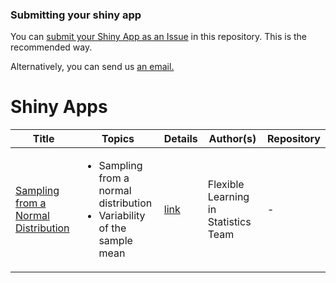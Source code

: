### Submitting your shiny app

You can [submit your Shiny App as an Issue](https://github.com/UBC-STAT/shiny-apps/issues/new/choose) in this repository. This is the recommended way.

Alternatively, you can send us <a href="mailto:asda@mail.com?subject=Shiny%20App%20Submission&body=-%20AUTHORS:%0A-%20TITLE:%0A-%20MAIN%20TOPIC:%0A-%20DESCRIPTION:%20[a%20sentence%20or%20two%20describing%20the%20app]%0A-%20LINK%20TO%20DEPLOYED%20APP:%0A%0AThe%20following%20information%20is%20optional:%0A
%0A-%20LINK%20TO%20REPOSITORY:%20[for%20collaboration%20purposes,%20the%20app%20should%20be%20in%20its%20own%20repository]%0A
-%20LEVEL%20OF%20DEPLOYMENT:%20[under%20development,%20beta%20version,%20ready%20for%20use]%0A-%20LICENSE:%20[see%20some%20licenses%20examples%20here:%20https://creativecommons.org/about/cclicenses/)]%0A-%20E-MAIL%20ADDRESS:%0A-%20COURSES%20FOR%20USE:%0A
-%20PREREQUISITES:%0A-%20LEARNING%20OBJECTIVES:%20%0A
-%20ACCOMPANYING%20ACTIVITY:%20[is%20there%20an%20activity%20related%20to%20the%20app?]%0A-%20ADDITIONAL%20COMMENTS:%20%0A">an email.</a>







# Shiny Apps

Title | Topics | Details | Author(s) | Repository
------|-----|---------|-------------|------------
[Sampling from a Normal Distribution](https://www.zoology.ubc.ca/~whitlock/Kingfisher/SamplingNormal.htm) |  <ul><li>Sampling from a normal distribution</li><li> Variability of the sample mean</li></ul> | [link](https://github.com/UBC-STAT/shiny-apps/blob/main/accepted-apps/2021-11-18-sampling-from-a-Normal-Distribution.md) | Flexible Learning in Statistics Team | -


